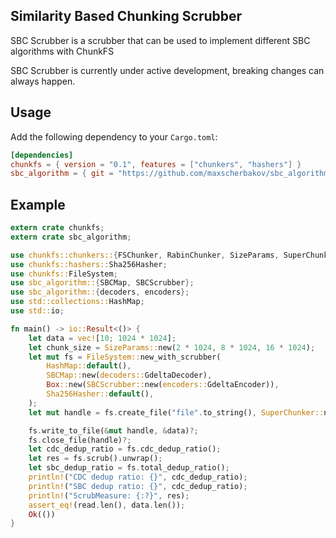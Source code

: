 ## Similarity Based Chunking Scrubber
SBC Scrubber is a scrubber that can be used to implement different SBC algorithms with ChunkFS

SBC Scrubber is currently under active development, breaking changes can always happen.

## Usage

Add the following dependency to your `Cargo.toml`:

```toml
[dependencies]
chunkfs = { version = "0.1", features = ["chunkers", "hashers"] }
sbc_algorithm = { git = "https://github.com/maxscherbakov/sbc_algorithm.git" }
```

## Example
	
```rust
extern crate chunkfs;
extern crate sbc_algorithm;

use chunkfs::chunkers::{FSChunker, RabinChunker, SizeParams, SuperChunker};
use chunkfs::hashers::Sha256Hasher;
use chunkfs::FileSystem;
use sbc_algorithm::{SBCMap, SBCScrubber};
use sbc_algorithm::{decoders, encoders};
use std::collections::HashMap;
use std::io;

fn main() -> io::Result<()> {
    let data = vec![10; 1024 * 1024];
    let chunk_size = SizeParams::new(2 * 1024, 8 * 1024, 16 * 1024);
    let mut fs = FileSystem::new_with_scrubber(
        HashMap::default(),
        SBCMap::new(decoders::GdeltaDecoder),
        Box::new(SBCScrubber::new(encoders::GdeltaEncoder)),
        Sha256Hasher::default(),
    );
    let mut handle = fs.create_file("file".to_string(), SuperChunker::new(chunk_size))?;

    fs.write_to_file(&mut handle, &data)?;
    fs.close_file(handle)?;
    let cdc_dedup_ratio = fs.cdc_dedup_ratio();
    let res = fs.scrub().unwrap();
    let sbc_dedup_ratio = fs.total_dedup_ratio();
    println!("CDC dedup ratio: {}", cdc_dedup_ratio);
    println!("SBC dedup ratio: {}", cdc_dedup_ratio);
    println!("ScrubMeasure: {:?}", res);
    assert_eq!(read.len(), data.len());
    Ok(())
}
```

